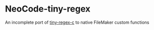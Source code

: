 # NeoCode-tiny-regex
An incomplete port of [tiny-regex-c](https://github.com/kokke/tiny-regex-c) to native FileMaker custom functions
